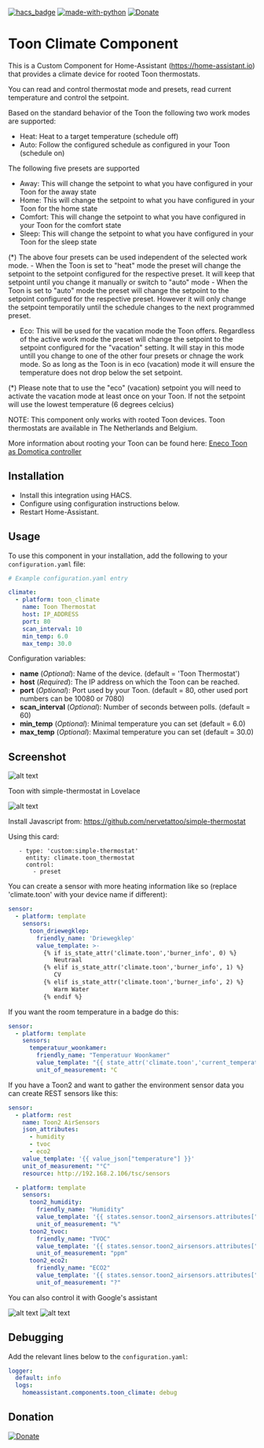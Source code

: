 [![hacs_badge](https://img.shields.io/badge/HACS-Default-orange.svg)](https://github.com/custom-components/hacs)  [![made-with-python](https://img.shields.io/badge/Made%20with-Python-1f425f.svg)](https://www.python.org/) [![Donate](https://img.shields.io/badge/Donate-PayPal-green.svg)](https://www.paypal.me/cyberjunkynl/)

# Toon Climate Component
This is a Custom Component for Home-Assistant (https://home-assistant.io) that provides a climate device for rooted Toon thermostats.

You can read and control thermostat mode and presets, read current temperature and control the setpoint.

Based on the standard behavior of the Toon the following two work modes are supported:
- Heat:     Heat to a target temperature (schedule off)
- Auto:     Follow the configured schedule as configured in your Toon (schedule on)

The following five presets are supported
- Away:     This will change the setpoint to what you have configured in your Toon for the away state
- Home:     This will change the setpoint to what you have configured in your Toon for the home state
- Comfort:  This will change the setpoint to what you have configured in your Toon for the comfort state
- Sleep:    This will change the setpoint to what you have configured in your Toon for the sleep state

(*) The above four presets can be used independent of the selected work mode.
    -   When the Toon is set to "heat" mode the preset will change the setpoint to the setpoint
        configured for the respective preset. It will keep that setpoint until you change it manually 
        or switch to "auto" mode
    -   When the Toon is set to "auto" mode the preset will change the setpoint to the setpoint configured
        for the respective preset. However it will only change the setpoint temporatily until the schedule 
        changes to the next programmed preset. 

- Eco:      This will be used for the vacation mode the Toon offers. Regardless of the active work mode
            the preset will change the setpoint to the setpoint configured for the "vacation" setting. It
            will stay in this mode untill you change to one of the other four presets or chnage the work 
            mode. So as long as the Toon is in eco (vacation) mode it will ensure the temperature does not
            drop below the set setpoint.
            
(*) Please note that to use the "eco" (vacation) setpoint you will need to activate the vacation mode at 
    least once on your Toon. If not the setpoint will use the lowest temperature (6 degrees celcius)

NOTE: This component only works with rooted Toon devices.
Toon thermostats are available in The Netherlands and Belgium.

More information about rooting your Toon can be found here:
[Eneco Toon as Domotica controller](http://www.domoticaforum.eu/viewforum.php?f=87)

## Installation

- Install this integration using HACS.
- Configure using configuration instructions below.
- Restart Home-Assistant.

## Usage
To use this component in your installation, add the following to your `configuration.yaml` file:

```yaml
# Example configuration.yaml entry

climate:
  - platform: toon_climate
    name: Toon Thermostat
    host: IP_ADDRESS
    port: 80
    scan_interval: 10
    min_temp: 6.0
    max_temp: 30.0
```

Configuration variables:

- **name** (*Optional*): Name of the device. (default = 'Toon Thermostat')
- **host** (*Required*): The IP address on which the Toon can be reached.
- **port** (*Optional*): Port used by your Toon. (default = 80, other used port numbers can be 10080 or 7080)
- **scan_interval** (*Optional*): Number of seconds between polls. (default = 60)
- **min_temp** (*Optional*): Minimal temperature you can set (default = 6.0)
- **max_temp** (*Optional*): Maximal temperature you can set (default = 30.0)

## Screenshot

![alt text](https://github.com/cyberjunky/home-assistant-toon_climate/blob/master/screenshots/toon.png?raw=true "Screenshot Toon")

Toon with simple-thermostat in Lovelace

![alt text](https://github.com/cyberjunky/home-assistant-toon_climate/blob/master/screenshots/toon-simple.png?raw=true "Toon simple-thermostat Screenshot")

Install Javascript from: https://github.com/nervetattoo/simple-thermostat

Using this card:
```
   - type: 'custom:simple-thermostat'
     entity: climate.toon_thermostat
     control:
       - preset
```

You can create a sensor with more heating information like so (replace 'climate.toon' with your device name if different):

```yaml
sensor:
  - platform: template
    sensors:
      toon_driewegklep:
        friendly_name: 'Driewegklep'
        value_template: >-
          {% if is_state_attr('climate.toon','burner_info', 0) %}
             Neutraal
          {% elif is_state_attr('climate.toon','burner_info', 1) %}
             CV
          {% elif is_state_attr('climate.toon','burner_info', 2) %}
             Warm Water
          {% endif %}
```

If you want the room temperature in a badge do this:
```yaml
sensor:
  - platform: template
    sensors:
      temperatuur_woonkamer:
        friendly_name: "Temperatuur Woonkamer"
        value_template: "{{ state_attr('climate.toon','current_temperature') }}"
        unit_of_measurement: °C
```

If you have a Toon2 and want to gather the environment sensor data you can create REST sensors like this:
```yaml
sensor:
  - platform: rest
    name: Toon2 AirSensors
    json_attributes:
      - humidity
      - tvoc
      - eco2
    value_template: '{{ value_json["temperature"] }}'
    unit_of_measurement: "°C"
    resource: http://192.168.2.106/tsc/sensors

  - platform: template
    sensors:
      toon2_humidity:
        friendly_name: "Humidity"
        value_template: '{{ states.sensor.toon2_airsensors.attributes["humidity"] }}'
        unit_of_measurement: "%"
      toon2_tvoc:
        friendly_name: "TVOC"
        value_template: '{{ states.sensor.toon2_airsensors.attributes["tvoc"] }}'
        unit_of_measurement: "ppm"
      toon2_eco2:
        friendly_name: "ECO2"
        value_template: '{{ states.sensor.toon2_airsensors.attributes["eco2"] }}'
        unit_of_measurement: "?"
```
          
You can also control it with Google's assistant

![alt text](https://github.com/cyberjunky/home-assistant-toon_climate/blob/master/screenshots/toon-setpoint.png?raw=true "Toon Assistant Setpoint")
![alt text](https://github.com/cyberjunky/home-assistant-toon_climate/blob/master/screenshots/toon-eco-preset.png?raw=true "Toon Assistant ECO Preset")

## Debugging

Add the relevant lines below to the `configuration.yaml`:

```yaml
logger:
  default: info
  logs:
    homeassistant.components.toon_climate: debug
```

## Donation
[![Donate](https://img.shields.io/badge/Donate-PayPal-green.svg)](https://www.paypal.me/cyberjunkynl/)
